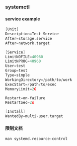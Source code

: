 ### systemctl

#### service example

```c
[Unit]
Description=Test Service
After=storage.service
After=network.target

[Service]
LimitNOFILE=40960
LimitNPROC=40960
User=test
Group=test
Type=simple
WorkingDirectory=/path/to/work
ExecStart=/path/to/exec
MemoryLimit=2G

Restart=on-failure
RestartSec=2s

[Install]
WantedBy=multi-user.target
```

#### 限制文档

`man systemd.resource-control`